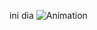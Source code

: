 ini dia 
![Animation](https://github.com/RiyanDai/GithubApp/assets/86785038/a1be23da-cce6-47dd-96f8-870179bf87f5)

